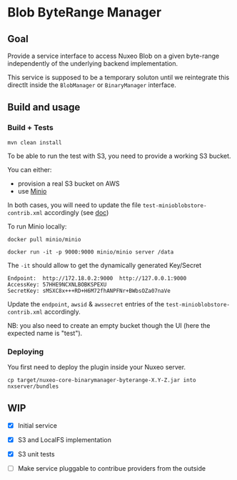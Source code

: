 # Blob ByteRange Manager

## Goal

Provide a service interface to access Nuxeo Blob on a given byte-range independently of the underlying backend implementation.

This service is supposed to be a temporary soluton until we reintegrate this directlt inside the `BlobManager` or `BinaryManager` interface.

## Build and usage

### Build + Tests

	mvn clean install

To be able to run the test with S3, you need to provide a working S3 bucket.

You can either:

 - provision a real S3 bucket on AWS
 - use [Minio](https://github.com/minio/minio)

In both cases, you will need to update the file `test-minioblobstore-contrib.xml` accordingly (see [doc](https://doc.nuxeo.com/nxdoc/amazon-s3-online-storage/))

To run Minio locally:

    docker pull minio/minio

    docker run -it -p 9000:9000 minio/minio server /data

The `-it` should allow to get the dynamically generated Key/Secret

    Endpoint:  http://172.18.0.2:9000  http://127.0.0.1:9000
    AccessKey: 57HHE9NCXNLBOBKSPEXU 
    SecretKey: sMSXC8x+++RD+H6M72fhANPFNr+BWbsOZa07naVe 

Update the `endpoint`, `awsid` & `awssecret` entries of the `test-minioblobstore-contrib.xml` accordingly.

NB: you also need to create an empty bucket though the UI (here the expected name is "test").


### Deploying

You first need to deploy the plugin inside your Nuxeo server.

	cp target/nuxeo-core-binarymanager-byterange-X.Y-Z.jar into nxserver/bundles

## WIP

 - [x] Initial service
 - [x] S3 and LocalFS implementation
 - [x] S3 unit tests 
 - [ ] Make service pluggable to contribue providers from the outside

